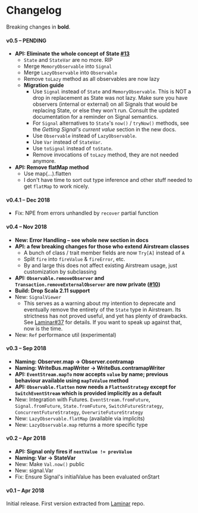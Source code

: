 # Changelog

Breaking changes in **bold**.

#### v0.5 – PENDING

* **API: Eliminate the whole concept of State [#13](https://github.com/raquo/Airstream/pull/13)**
  * `State` and `StateVar` are no more. RIP
  * Merge `MemoryObservable` into `Signal`
  * Merge `LazyObservable` into `Observable`
  * Remove `toLazy` method as all observables are now lazy
  * **Migration guide**
    * Use `Signal` instead of `State` and `MemoryObservable`. This is NOT a drop in replacement as State was not lazy. Make sure you have observers (internal or external) on all Signals that would be replacing State, or else they won't run. Consult the updated documentation for a reminder on Signal semantics.
    * For `Signal` alternatives to `State`'s `now()` / `tryNow()` methods, see the _Getting Signal's current value_ section in the new docs.
    * Use `Observable` instead of `LazyObservable`.
    * Use `Var` instead of `StateVar`.
    * Use `toSignal` instead of `toState`.
    * Remove invocations of `toLazy` method, they are not needed anymore. 
* **API: Remove flatMap method**
  * Use map(...).flatten
  * I don't have time to sort out type inference and other stuff needed to get `flatMap` to work nicely.

#### v0.4.1 – Dec 2018

* Fix: NPE from errors unhandled by `recover` partial function

#### v0.4 – Nov 2018

* **New: Error Handling – see whole new section in docs**
* **API: a few breaking changes for those who extend Airstream classes**
  * A bunch of class / trait member fields are now `Try[A]` instead of `A`
  * Split `fire` into `fireValue` & `fireError`, etc.
  * By and large this does not affect existing Airstream usage, just customization by subclassing
* **API: `Observable.removeObserver` and `Transaction.removeExternalObserver` are now private ([#10](https://github.com/raquo/Airstream/issues/10))**
* **Build: Drop Scala 2.11 support**
* New: `SignalViewer`
  * This serves as a warning about my intention to deprecate and eventually remove the entirety of the `State` type in Airstream. Its strictness has not proved useful, and yet has plenty of drawbacks. See [Laminar#37](https://github.com/raquo/Laminar/issues/37) for details. If you want to speak up against that, now is the time.
* New: `Ref` performance util (experimental)

#### v0.3 – Sep 2018 

* **Naming: Observer.map -> Observer.contramap**
* **Naming: WriteBus.mapWriter -> WriteBus.contramapWriter**
* **API: `EventStream.mapTo` now accepts `value` by name; previous behaviour available using `mapToValue` method**
* **API: `Observable.flatten` now needs a `FlattenStrategy` except for `SwitchEventStream` which is provided implicitly as a default**
* New: Integration with Futures. `EventStream.fromFuture`, `Signal.fromFuture`, `State.fromFuture`, `SwitchFutureStrategy`, `ConcurrentFutureStrategy`, `OverwriteFutureStrategy`
* New: `LazyObservable.flatMap` (available via implicits)
* New: `LazyObservable.map` returns a more specific type

#### v0.2 – Apr 2018

* **API: Signal only fires if `nextValue != prevValue`**
* **Naming: Var -> StateVar**
* New: Make `Val.now()` public
* New: signal.Var
* Fix: Ensure Signal's initialValue has been evaluated onStart

#### v0.1 – Apr 2018

Initial release. First version extracted from [Laminar](https://github.com/raquo/Laminar) repo.
